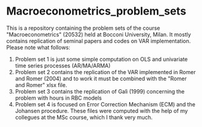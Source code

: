 # Macroeconometrics_problem_sets
This is a repository containing the problem sets of the course "Macroeconometrics" (20532) held at Bocconi University, Milan. It mostly contains replication of seminal papers and codes on VAR implementation. Please note what follows:
1) Problem set 1 is just some simple computation on OLS and univariate time series processes (AR/MA/ARMA)
2) Problem set 2 contains the replication of the VAR implemented in Romer and Romer (2004) and to work it must be combined with the "Romer and Romer" xlsx file.
3) Problem set 3 contains the replication of Galì (1999) concerning the problem with hours in RBC models 
4) Problem set 4 is focused on Error Correction Mechanism (ECM) and the Johansen procedure.
These files were computed with the help of my collegues at the MSc course, which I thank very much. 
